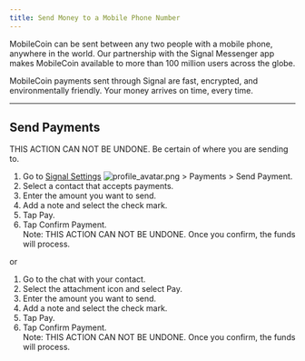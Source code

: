 ```yaml
---
title: Send Money to a Mobile Phone Number
---
```

MobileCoin can be sent between any two people with a mobile phone, anywhere in the world. Our partnership with the Signal Messenger app makes MobileCoin available to more than 100 million users across the globe. 

MobileCoin payments sent through Signal are fast, encrypted, and environmentally friendly. Your money arrives on time, every time.

* * * * *

Send Payments
-------------

THIS ACTION CAN NOT BE UNDONE. Be certain of where you are sending to.

1.  Go to [Signal Settings](https://support.signal.org/hc/articles/360009091591) ![profile_avatar.png](https://support.signal.org/hc/article_attachments/360091706271/profile_avatar.png) > Payments > Send Payment.
2.  Select a contact that accepts payments.
3.  Enter the amount you want to send.
4.  Add a note and select the check mark.
5.  Tap Pay.
6.  Tap Confirm Payment.\
    Note: THIS ACTION CAN NOT BE UNDONE. Once you confirm, the funds will process.

or

1.  Go to the chat with your contact.
2.  Select the attachment icon and select Pay.
3.  Enter the amount you want to send.
4.  Add a note and select the check mark.
5.  Tap Pay.
6.  Tap Confirm Payment.\
    Note: THIS ACTION CAN NOT BE UNDONE. Once you confirm, the funds will process.
